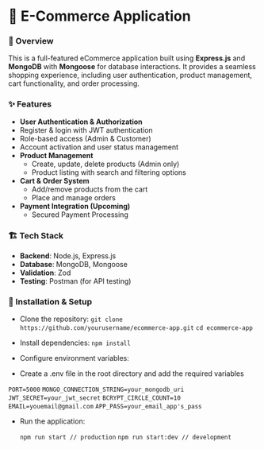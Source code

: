 # **🛒 E-Commerce Application**
###  📌 Overview
This is a full-featured eCommerce application built using **Express.js** and **MongoDB** with **Mongoose** for database interactions. It provides a seamless shopping experience, including user authentication, product management, cart functionality, and order processing.

### ✨ Features
 -  **User Authentication & Authorization**
   - Register & login with JWT authentication
   - Role-based access (Admin & Customer)
   - Account activation and user status management
 - **Product Management**
   - Create, update, delete products (Admin only)
   - Product listing with search and filtering options
 - **Cart & Order System**
   - Add/remove products from the cart
   - Place and manage orders
 - **Payment Integration (Upcoming)**
   - Secured Payment Processing

### 🏗️ Tech Stack
- **Backend**: Node.js, Express.js
- **Database**: MongoDB, Mongoose
- **Validation**: Zod
- **Testing**: Postman (for API testing)

### 🚀 Installation & Setup
- Clone the repository:
`git clone https://github.com/yourusername/ecommerce-app.git`
 `cd ecommerce-app`
 
- Install dependencies:
`npm install`
- Configure environment variables:
 - Create a .env file in the root directory and add the required variables
   
  `PORT=5000`
  `MONGO_CONNECTION_STRING=your_mongodb_uri`
  `JWT_SECRET=your_jwt_secret`
  `BCRYPT_CIRCLE_COUNT=10`
  `EMAIL=youemail@gmail.com`
  `APP_PASS=your_email_app's_pass`

- Run the application:

   `npm run start // production`
   `npm run start:dev // development` 



